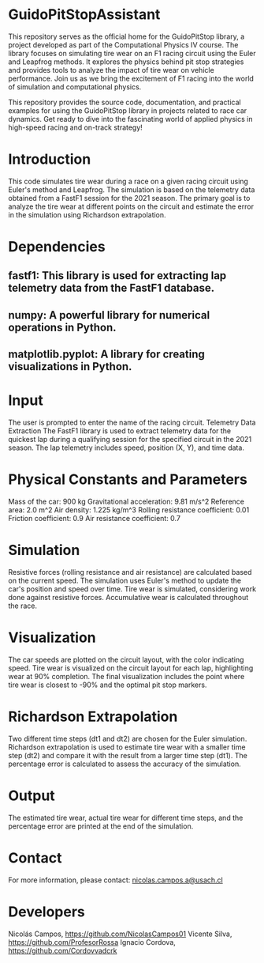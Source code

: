 # GuidoPitStopAssistant
 This repository serves as the official home for the GuidoPitStop library, a project developed as part of the Computational Physics IV course. The library focuses on simulating tire wear on an F1 racing circuit using the Euler and Leapfrog methods. It explores the physics behind pit stop strategies and provides tools to analyze the impact of tire wear on vehicle performance. Join us as we bring the excitement of F1 racing into the world of simulation and computational physics.

This repository provides the source code, documentation, and practical examples for using the GuidoPitStop library in projects related to race car dynamics. Get ready to dive into the fascinating world of applied physics in high-speed racing and on-track strategy!
# Introduction
This code simulates tire wear during a race on a given racing circuit using Euler's method and Leapfrog. The simulation is based on the telemetry data obtained from a FastF1 session for the 2021 season. The primary goal is to analyze the tire wear at different points on the circuit and estimate the error in the simulation using Richardson extrapolation.

# Dependencies
## fastf1: This library is used for extracting lap telemetry data from the FastF1 database.
## numpy: A powerful library for numerical operations in Python.
## matplotlib.pyplot: A library for creating visualizations in Python.
# Input
The user is prompted to enter the name of the racing circuit.
Telemetry Data Extraction
The FastF1 library is used to extract telemetry data for the quickest lap during a qualifying session for the specified circuit in the 2021 season.
The lap telemetry includes speed, position (X, Y), and time data.
# Physical Constants and Parameters
Mass of the car: 900 kg
Gravitational acceleration: 9.81 m/s^2
Reference area: 2.0 m^2
Air density: 1.225 kg/m^3
Rolling resistance coefficient: 0.01
Friction coefficient: 0.9
Air resistance coefficient: 0.7
# Simulation
Resistive forces (rolling resistance and air resistance) are calculated based on the current speed.
The simulation uses Euler's method to update the car's position and speed over time.
Tire wear is simulated, considering work done against resistive forces.
Accumulative wear is calculated throughout the race.
# Visualization
The car speeds are plotted on the circuit layout, with the color indicating speed.
Tire wear is visualized on the circuit layout for each lap, highlighting wear at 90% completion.
The final visualization includes the point where tire wear is closest to -90% and the optimal pit stop markers.
# Richardson Extrapolation
Two different time steps (dt1 and dt2) are chosen for the Euler simulation.
Richardson extrapolation is used to estimate tire wear with a smaller time step (dt2) and compare it with the result from a larger time step (dt1).
The percentage error is calculated to assess the accuracy of the simulation.
# Output
The estimated tire wear, actual tire wear for different time steps, and the percentage error are printed at the end of the simulation.
# Contact
For more information, please contact: nicolas.campos.a@usach.cl
# Developers
Nicolás Campos, https://github.com/NicolasCampos01
Vicente Silva, https://github.com/ProfesorRossa
Ignacio Cordova, https://github.com/Cordovvadcrk
